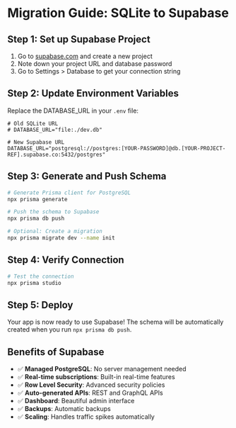 # Migration Guide: SQLite to Supabase

## Step 1: Set up Supabase Project

1. Go to [supabase.com](https://supabase.com) and create a new project
2. Note down your project URL and database password
3. Go to Settings > Database to get your connection string

## Step 2: Update Environment Variables

Replace the DATABASE_URL in your `.env` file:

```env
# Old SQLite URL
# DATABASE_URL="file:./dev.db"

# New Supabase URL
DATABASE_URL="postgresql://postgres:[YOUR-PASSWORD]@db.[YOUR-PROJECT-REF].supabase.co:5432/postgres"
```

## Step 3: Generate and Push Schema

```bash
# Generate Prisma client for PostgreSQL
npx prisma generate

# Push the schema to Supabase
npx prisma db push

# Optional: Create a migration
npx prisma migrate dev --name init
```

## Step 4: Verify Connection

```bash
# Test the connection
npx prisma studio
```

## Step 5: Deploy

Your app is now ready to use Supabase! The schema will be automatically created when you run `npx prisma db push`.

## Benefits of Supabase

- ✅ **Managed PostgreSQL**: No server management needed
- ✅ **Real-time subscriptions**: Built-in real-time features
- ✅ **Row Level Security**: Advanced security policies
- ✅ **Auto-generated APIs**: REST and GraphQL APIs
- ✅ **Dashboard**: Beautiful admin interface
- ✅ **Backups**: Automatic backups
- ✅ **Scaling**: Handles traffic spikes automatically 